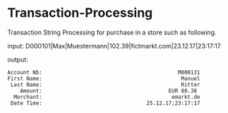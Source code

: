 # Transaction-Processing
Transaction String Processing for purchase in a store such as following.



input: D000101|Max|Muestermann|102.39|fictmarkt.com|23.12.17|23:17:17

output: 


    Account Nb:                                           M000131
    First Name:                                            Manuel
     Last Name:                                            Ritter
        Amount:                                        EUR 80.38
      Merchant:                                         emarkt.de
     Date Time:                                 25.12.17;23:17:17
